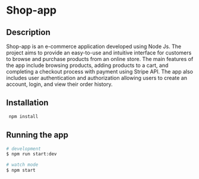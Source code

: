 # Shop-app
 
## Description
Shop-app is an e-commerce application developed using Node Js. The project aims to provide an easy-to-use and intuitive interface for customers to browse and purchase products from an online store.
The main features of the app include browsing products, adding products to a cart, and completing a checkout process with payment using Stripe API. The app also includes user authentication and authorization allowing users to create an account, login, and view their order history.

## Installation

```bash
 npm install
```

## Running the app

```bash
# development
$ npm run start:dev

# watch mode
$ npm start

```
